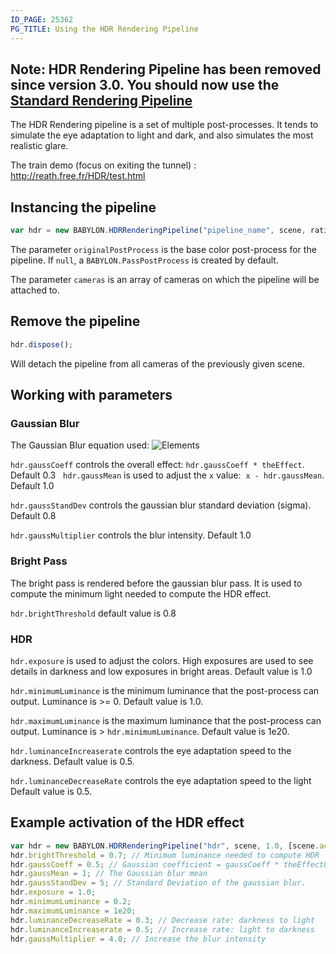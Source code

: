 ```yaml
---
ID_PAGE: 25362
PG_TITLE: Using the HDR Rendering Pipeline
---
```


## Note: HDR Rendering Pipeline has been removed since version 3.0. You should now use the [Standard Rendering Pipeline](http://doc.babylonjs.com/tutorials/using_standard_rendering_pipeline)

The HDR Rendering pipeline is a set of multiple post-processes. It tends to simulate the eye adaptation to light and dark, and also simulates the most realistic glare.

The train demo (focus on exiting the tunnel) : http://reath.free.fr/HDR/test.html

## Instancing the pipeline ##

```javascript
var hdr = new BABYLON.HDRRenderingPipeline("pipeline_name", scene, ratio, originalPostProcess, cameras);
```
The parameter ```originalPostProcess``` is the base color post-process for the pipeline. If ```null```, a ```BABYLON.PassPostProcess``` is created by default.

The parameter ```cameras``` is an array of cameras on which the pipeline will be attached to.

## Remove the pipeline ##

```javascript
hdr.dispose();
```
Will detach the pipeline from all cameras of the previously given scene.

## Working with parameters ##

### Gaussian Blur ###

The Gaussian Blur equation used:
![Elements](http://homepages.inf.ed.ac.uk/rbf/HIPR2/eqns/eqngaus1.gif)

```hdr.gaussCoeff``` controls the overall effect: ```hdr.gaussCoeff * theEffect```. Default 0.3
 
```hdr.gaussMean``` is used to adjust the ```x``` value:  ```x - hdr.gaussMean```. Default 1.0

```hdr.gaussStandDev``` controls the gaussian blur standard deviation (sigma). Default 0.8

```hdr.gaussMultiplier``` controls the blur intensity. Default 1.0

### Bright Pass ###

The bright pass is rendered before the gaussian blur pass. It is used to compute the minimum light needed to compute the HDR effect.

```hdr.brightThreshold``` default value is 0.8

### HDR ###

```hdr.exposure``` is used to adjust the colors. High exposures are used to see details in darkness and low exposures in bright areas. Default value is 1.0

```hdr.minimumLuminance``` is the minimum luminance that the post-process can output. Luminance is >= 0. Default value is 1.0.

```hdr.maximumLuminance``` is the maximum luminance that the post-process can output. Luminance is > ```hdr.minimumLuminance```. Default value is 1e20.

```hdr.luminanceIncreaserate``` controls the eye adaptation speed to the darkness. Default value is 0.5.

```hdr.luminanceDecreaseRate``` controls the eye adaptation speed to the light Default value is 0.5.

## Example activation of the HDR effect ##

```javascript
var hdr = new BABYLON.HDRRenderingPipeline("hdr", scene, 1.0, [scene.activeCamera]);
hdr.brightThreshold = 0.7; // Minimum luminance needed to compute HDR
hdr.gaussCoeff = 0.5; // Gaussian coefficient = gaussCoeff * theEffectOutput;
hdr.gaussMean = 1; // The Gaussian blur mean
hdr.gaussStandDev = 5; // Standard Deviation of the gaussian blur.
hdr.exposure = 1.0;
hdr.minimumLuminance = 0.2;
hdr.maximumLuminance = 1e20;
hdr.luminanceDecreaseRate = 0.3; // Decrease rate: darkness to light
hdr.luminanceIncreaserate = 0.5; // Increase rate: light to darkness
hdr.gaussMultiplier = 4.0; // Increase the blur intensity
```

